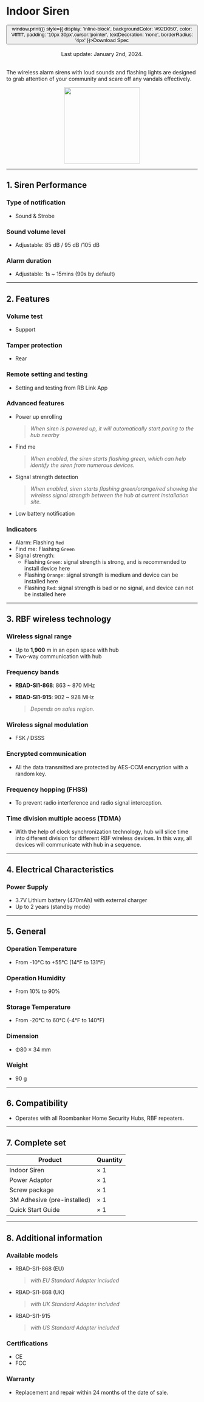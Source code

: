 ﻿# Indoor Siren

<div style={{textAlign: 'center'}}>
<button onClick={() => window.print()} style={{ display: 'inline-block', backgroundColor: '#92D050', color: '#ffffff', padding: '10px 30px',cursor:'pointer', textDecoration: 'none', borderRadius: '4px' }}>Download Spec</button>
</div>
<br />

<center>
    Last update: January 2nd, 2024.
</center>



<br />

The wireless alarm sirens with loud sounds and flashing lights are designed to grab attention of your community and scare off any vandals effectively.

<div align="center">
  <img src="https://dusunprj.oss-us-west-1.aliyuncs.com/roombanker/Indoor%20Siren.png" width="200" />
</div>



------

## 1. Siren Performance

### Type of notification

* Sound & Strobe

### Sound volume level
* Adjustable: 85 dB / 95 dB /105 dB
### Alarm duration

* Adjustable: 1s ~ 15mins (90s by default)

------

## 2. Features

### Volume test

* Support

### Tamper protection

* Rear

### Remote setting and testing

* Setting and testing from RB Link App

### Advanced features

* Power up enrolling  
  
  > *When siren is powered up, it will automatically start paring to the hub nearby*
* Find me  
  
  > *When enabled, the siren starts flashing green, which can help identify the siren from numerous devices.*
* Signal strength detection  
  
  > *When enabled, siren starts flashing green/orange/red showing the wireless signal strength between the hub at current installation site.* 
* Low battery notification

### Indicators

* Alarm: Flashing `Red`
* Find me: Flashing `Green`
* Signal strength:
  * Flashing `Green`: signal strength is strong, and is recommended to install device here
  * Flashing `Orange`: signal strength is medium and device can be installed here
  * Flashing `Red`: signal strength is bad or no signal, and device can not be installed here


------

## 3. RBF wireless technology

### Wireless signal range

* Up to **1,900** m in an open space with hub
* Two-way communication with hub

### Frequency bands

* **RBAD-SI1-868**: 863 ~ 870 MHz
* **RBAD-SI1-915**: 902 ~ 928 MHz  
  
  > *Depends on sales region.*

### Wireless signal modulation

* FSK / DSSS

### Encrypted communication

* All the data transmitted are protected by AES-CCM encryption with a random key.

### Frequency hopping (FHSS)

* To prevent radio interference and radio signal interception.

### Time division multiple access (TDMA)

* With the help of clock synchronization technology, hub will slice time into different division for different RBF wireless devices. In this way, all devices will communicate with hub in a sequence.

------

## 4. Electrical Characteristics

### Power Supply

* 3.7V Lithium battery (470mAh)  with external charger
* Up to 2 years (standby mode)

------

## 5. General

### Operation Temperature

* From -10°С to +55°С (14°F to 131°F)

### Operation Humidity

* From 10% to 90%

### Storage Temperature

* From -20°C to 60°C (-4°F to 140°F)

### Dimension

* Φ80 × 34 mm

### Weight

* 90 g

------

## 6. Compatibility

* Operates with all Roombanker Home Security Hubs,  RBF repeaters.

------

## 7. Complete set

| Product                     | Quantity |
| --------------------------- | -------- |
| Indoor Siren                | × 1      |
| Power Adaptor               | × 1      |
| Screw package               | × 1      |
| 3M Adhesive (pre-installed) | × 1      |
| Quick Start Guide           | × 1      |



------

## 8. Additional information

### Available models

* RBAD-SI1-868 (EU)

  > *with EU Standard Adapter included*

* RBAD-SI1-868 (UK)

  > *with UK Standard Adapter included*

* RBAD-SI1-915

  >  *with US Standard Adapter included*

### Certifications

* CE
* FCC

### Warranty

* Replacement and repair within 24 months of the date of sale. 
